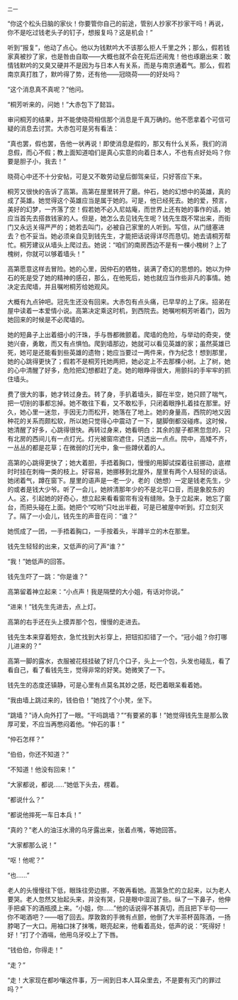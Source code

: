     二一 

   “你这个松头日脑的家伙！你要管你自己的前途，管别人抄家不抄家干吗！再说，你不是吃过钱老头子的钉子，想报复吗？这是机会！”

   听到“报复”，他动了点心。他以为钱默吟大不该那么拒人千里之外；那么，假若钱家真被抄了家，也是咎由自取——大概也就不会在死后还闹鬼！他也琢磨出来：敢情钱默吟的又臭又硬并不是因为与日本人有关系，而是与南京通着气。那么，假若南京真打胜了，默吟得了势，还有他——冠晓荷——的好处吗？

   “这个消息真不真呢？”他问。

   “桐芳听来的，问她！”大赤包下了懿旨。

   审问桐芳的结果，并不能使晓荷相信那个消息是千真万确的。他不愿拿着个可信可疑的消息去讨赏。大赤包可是另有看法：

   “真也罢，假也罢，告他一状再说！即使消息是假的，那又有什么关系，我们的消息假，而心不假；教上面知道咱们是真心实意的向着日本人，不也有点好处吗？你要是胆子小，我去！”

   晓荷心中还不十分安帖，可是又不敢劳动皇后御驾亲征，只好答应下来。

   桐芳又很快的告诉了高第。高第在屋里转开了磨。仲石，她的幻想中的英雄，真的成了英雄。她觉得这个英雄应当是属于她的。可是，他已经死去。她的爱，预言，美好的幻梦，一齐落了空！假若她不必入尼姑庵，而世界上还有她的事作的话，她应当首先去搭救钱家的人。但是，她怎么去见钱先生呢？钱先生既不常出来，而街门又永远关得严严的；她若去叫门，必被自己家里的人听到。写信，从门缝塞进去？也不妥当。她必须亲自见到钱先生，才能把话说得详尽而恳切。她去请桐芳帮忙。桐芳建议从墙头上爬过去。她说：“咱们的南房西边不是有一棵小槐树？上了槐树，你就可以够着墙头！”

   高第愿意这样去冒险。她的心里，因仲石的牺牲，装满了奇幻的思想的。她以为仲石的死是受了她的精神的感召，那么，在他死后，她也就应当作些非凡的事情。她决定去爬墙，并且嘱咐桐芳给她观风。

   大概有九点钟吧。冠先生还没有回来。大赤包有点头痛，已早早的上了床。招弟在屋中读着一本爱情小说。高第决定乘这时机，到西院去。她嘱咐桐芳听着门，因为她回来的时候是不必爬墙的。

   她的短鼻子上出着细小的汗珠，手与唇都微颤着。爬墙的危险，与举动的奇突，使她兴奋，勇敢，而又有点惧怕。爬到墙那边，她就可以看见英雄的家；虽然英雄已死，她可是还能看到些英雄的遗物；她应当要过一两件来，作为纪念！想到那里，她的心跳得更快了；假若不是桐芳托她两把，她必定上不去那棵小树。上了树，她的心中清醒了好多，危险把幻想都赶了走。她的眼睁得很大，用颤抖的手牢牢的抓住墙头。

   费了很大的事，她才转过身去。转了身，手扒着墙头，脚在半空，她只顾了喘气，把一切别的事都忘掉。她不敢往下看，又不敢松手，只闭着眼挣扎着挂在那里。好久，她心里一迷忽，手因无力而松开，她落在了地上。她的身量高，西院的地又因种花的关系而颇松软，所以她只觉得心中震动了一下，腿脚倒都没碰疼。这时候，她清醒了好多，心跳得很快。再转过身来，她看明白：其余的屋子都黑忽忽的，只有北房的西间儿有一点灯光。灯光被窗帘遮住，只透出一点点。院中，高矮不齐，一丛丛的都是花草；在微弱的灯光中，象一些蹲伏着的人。

   高第的心跳得更快了；她大着胆，手捂着胸口，慢慢的用脚试探着往前挪动，底襟时时挂在刺梅一类的枝上。好容易，她挪移到北屋外，屋里有两个人轻轻的谈话。她闭着气，蹲在窗下。屋里的语声是一老一少，老的（她想）一定是钱老先生，少的或者是钱大少爷。听了一会儿，她辨清那年少的不是北平口音，而是象胶东的人。这，引起她的好奇心，想立起来看看窗帘有没有缝隙。急于立起来，她忘了窗台，而把头碰在上面。她把个“哎哟”只吐出半截，可是已被屋中听到。灯立刻灭了。隔了一小会儿，钱先生的声音在问：“谁？”

   她慌成了一团，一手捂着胸口，一手按着头，半蹲半立的木在那里。

   钱先生轻轻的出来，又低声的问了声“谁？”

   “我！”她低声的回答。

   钱先生吓了一跳：“你是谁？”

   高第留着神立起来：“小点声！我是隔壁的大小姐，有话对你说。”

   “进来！”钱先生先进去，点上灯。

   高第的右手还在头上摸弄那个包，慢慢的走进去。

   钱先生本来穿着短衣，急忙找到大衫穿上，把钮扣扣错了一个。“冠小姐？你打哪儿进来的？”

   高第一脚的露水，衣服被花枝挂破了好几个口子，头上一个包，头发也碰乱，看了看自己，看了看钱先生，觉得非常的好笑。她微笑了一下。

   钱先生的态度还镇静，可是心里有点莫名其妙之感，眨巴着眼呆看着她。

   “我由墙上跳过来的，钱伯伯！”她找了个小凳，坐下。

   “跳墙？”诗人向外打了一眼。“干吗跳墙？”“有要紧的事！”她觉得钱先生是那么敦厚可爱，不应当再憋闷着他。“仲石的事！”

   “仲石怎样？”

   “伯伯，你还不知道？”

   “不知道！他没有回来！”

   “大家都说，都说……”她低下头去，楞着。

   “都说什么？”

   “都说他摔死一车日本兵！”

   “真的？”老人的油汪水滑的乌牙露出来，张着点嘴，等她回答。

   “大家都那么说！”

   “呕！他呢？”

   “也……”

   老人的头慢慢往下低，眼珠往旁边挪，不敢再看她。高第急忙的立起来，以为老人要哭。老人忽然又抬起头来，并没有哭，只是眼中湿润了些。纵了一下鼻子，他伸手把桌下的酒瓶摸上来。“小姐，你……”他的话说得不甚真切，而且把下半句——你不喝酒吧？——咽了回去。厚敦敦的手微有点颤，他倒了大半茶杯茵陈酒，一扬脖喝了一大口。用袖口抹了抹嘴，眼亮起来，他看着高处，低声的说：“死得好！好！”打了个酒嗝，他用乌牙咬上了下唇。

   “钱伯伯，你得走！”

   “走？”

   “走！大家现在都吵嚷这件事，万一闹到日本人耳朵里去，不是要有灭门的罪过吗？”

